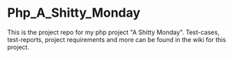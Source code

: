 # Php_A_Shitty_Monday

This is the project repo for my php project "A Shitty Monday". Test-cases, test-reports, project requirements and more can be found in the wiki for this project.
